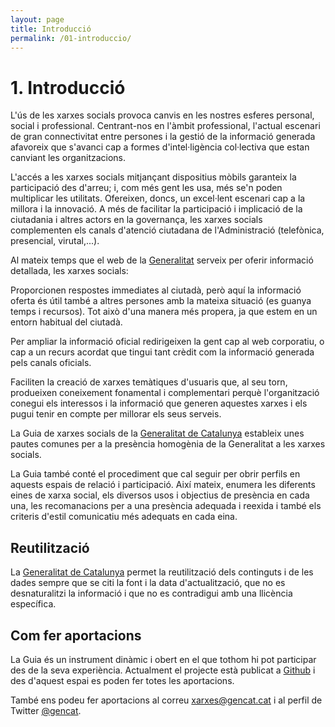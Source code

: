 ```yaml
---
layout: page
title: Introducció
permalink: /01-introduccio/
---
```


# 1. Introducció

L'ús de les xarxes socials provoca canvis en les nostres esferes personal, social i professional. Centrant-nos en l'àmbit professional, l'actual escenari de gran connectivitat entre persones i la gestió de la informació generada afavoreix que s'avanci cap a formes d'intel·ligència col·lectiva que estan canviant les organitzacions.

L'accés a les xarxes socials mitjançant dispositius mòbils garanteix la participació des d'arreu; i, com més gent les usa, més se'n poden multiplicar les utilitats. Ofereixen, doncs, un excel·lent escenari cap a la millora i la innovació. A més de facilitar la participació i implicació de la ciutadania i altres actors en la governança, les xarxes socials complementen els canals d'atenció ciutadana de l'Administració (telefònica, presencial, virutal,...).

Al mateix temps que el web de la [Generalitat](http://gencat.cat) serveix per oferir informació detallada, les xarxes socials:

Proporcionen respostes immediates al ciutadà, però aquí la informació oferta és útil també a altres persones amb la mateixa situació (es guanya temps i recursos). Tot això d'una manera més propera, ja que estem en un entorn habitual del ciutadà.

Per ampliar la informació oficial redirigeixen la gent cap al web corporatiu, o cap a un recurs acordat que tingui tant crèdit com la informació generada pels canals oficials.

Faciliten la creació de xarxes temàtiques d'usuaris que, al seu torn, produeixen coneixement fonamental i complementari perquè l'organització conegui els interessos i la informació que generen aquestes xarxes i els pugui tenir en compte per millorar els seus serveis.

La Guia de xarxes socials de la [Generalitat de Catalunya](http://gencat.cat)  estableix unes pautes comunes per a la presència homogènia de la Generalitat a les xarxes socials.

La Guia també conté el procediment que cal seguir per obrir perfils en aquests espais de relació i participació. Així mateix, enumera les diferents eines de xarxa social, els diversos usos i objectius de presència en cada una, les recomanacions per a una presència adequada i reexida i també els criteris d'estil comunicatiu més adequats en cada eina.

## Reutilització

La [Generalitat de Catalunya](http://gencat.cat) permet la reutilització dels continguts i de les dades sempre que se citi la font i la data d'actualització, que no es desnaturalitzi la informació i que no es contradigui amb una llicència específica.

## Com fer aportacions

La Guia és un instrument dinàmic i obert en el que tothom hi pot participar des de la seva experiència. Actualment el projecte està publicat a [Github](http://github.com/generalitat) i des d'aquest espai es poden fer totes les aportacions.

També ens podeu fer aportacions al correu [xarxes@gencat.cat](mailto:xarxes@gencat.cat) i al perfil de Twitter [@gencat](http://twitter.com/gencat).
